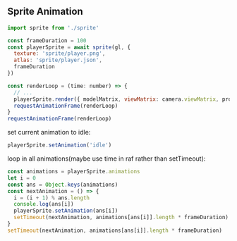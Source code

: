 ## Sprite Animation

```js
import sprite from './sprite'

const frameDuration = 100
const playerSprite = await sprite(gl, {
  texture: 'sprite/player.png',
  atlas: 'sprite/player.json',
  frameDuration
})

const renderLoop = (time: number) => {
  // ...
  playerSprite.render({ modelMatrix, viewMatrix: camera.viewMatrix, projectionMatrix, time })
  requestAnimationFrame(renderLoop)
}
requestAnimationFrame(renderLoop)
```

set current animation to idle:

```js
playerSprite.setAnimation('idle')
```

loop in all animations(maybe use time in raf rather than setTimeout):

```js
const animations = playerSprite.animations
let i = 0
const ans = Object.keys(animations)
const nextAnimation = () => {
  i = (i + 1) % ans.length
  console.log(ans[i])
  playerSprite.setAnimation(ans[i])
  setTimeout(nextAnimation, animations[ans[i]].length * frameDuration)
}
setTimeout(nextAnimation, animations[ans[i]].length * frameDuration)
```
